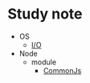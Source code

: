# Study note

- OS
  - [I/O](https://github.com/lingyun-z/note/blob/master/src/OS/IO.md)
- Node
  - module
    - [CommonJs](https://github.com/lingyun-z/note/blob/master/src/node/module/CommonJs.md)
    <!-- - [require](https://github.com/lingyun-z/note/blob/master/src/node/module/require.md) -->
